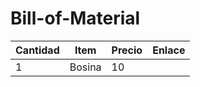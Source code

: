 # Bill-of-Material

| Cantidad  | Item | Precio | Enlace|
|-----------|------|--------|-------|
|1          |Bosina|10      |       |
